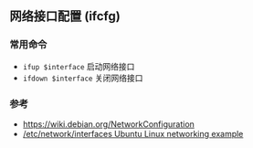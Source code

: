 ## 网络接口配置 (ifcfg)

### 常用命令

- `ifup $interface` 启动网络接口
- `ifdown $interface` 关闭网络接口

### 参考

- https://wiki.debian.org/NetworkConfiguration
- [/etc/network/interfaces Ubuntu Linux networking example](https://archive.ph/BqbXw)
